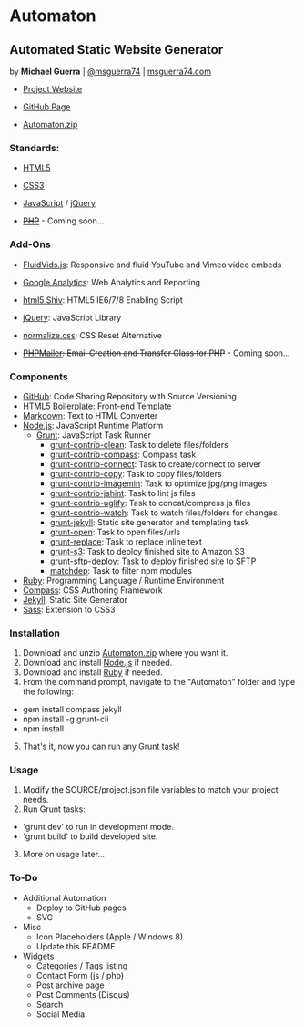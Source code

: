 Automaton
=========

Automated Static Website Generator
----------------------------------

by **Michael Guerra** | [@msguerra74][] | [msguerra74.com][]

- [Project Website][]
- [GitHub Page][]
- [Automaton.zip][]

  [msguerra74.com]: http://msguerra74.com
  [@msguerra74]: http://twitter.com/msguerra74
  [Project Website]: http://msguerra74.github.io/Automaton/
  [GitHub Page]: http://github.com/msguerra74/Automaton/
  [Automaton.zip]: http://github.com/msguerra74/Automaton/zipball/master/

### Standards:

- [HTML5][]
- [CSS3][]
- [JavaScript][] / [jQuery][]
- <s>[PHP][]</s> - Coming soon...

  [HTML5]: http://www.w3.org/html/wg/drafts/html/master/
  [CSS3]: http://www.w3.org/Style/CSS/current-work.en.html
  [JavaScript]: http://developer.mozilla.org/en-US/docs/Web/JavaScript/
  [jQuery]: http://jquery.com
  [PHP]: http://php.net

### Add-Ons

- [FluidVids.js][]: Responsive and fluid YouTube and Vimeo video embeds
- [Google Analytics][]: Web Analytics and Reporting
- [html5 Shiv][]: HTML5 IE6/7/8 Enabling Script
- [jQuery][]: JavaScript Library
- [normalize.css][]: CSS Reset Alternative
- <s>[PHPMailer][]: Email Creation and Transfer Class for PHP</s> - Coming soon...

  [FluidVids.js]: http://github.com/toddmotto/fluidvids/
  [Google Analytics]: http://google.com/analytics/
  [html5 Shiv]: http://github.com/aFarkas/html5shiv/
  [jQuery]: http://jquery.com
  [normalize.css]: http://github.com/necolas/normalize.css/tree/v1/
  [PHPMailer]: http://github.com/Synchro/PHPMailer/

### Components

- [GitHub][]: Code Sharing Repository with Source Versioning
- [HTML5 Boilerplate][]: Front-end Template
- [Markdown][]: Text to HTML Converter
- [Node.js][]: JavaScript Runtime Platform
    - [Grunt][]: JavaScript Task Runner
      - [grunt-contrib-clean][]: Task to delete files/folders
      - [grunt-contrib-compass][]: Compass task
      - [grunt-contrib-connect][]: Task to create/connect to server
      - [grunt-contrib-copy][]: Task to copy files/folders
      - [grunt-contrib-imagemin][]: Task to optimize jpg/png images
      - [grunt-contrib-jshint][]: Task to lint js files
      - [grunt-contrib-uglify][]: Task to concat/compress js files
      - [grunt-contrib-watch][]: Task to watch files/folders for changes
      - [grunt-jekyll][]: Static site generator and templating task
      - [grunt-open][]: Task to open files/urls
      - [grunt-replace][]: Task to replace inline text
      - [grunt-s3][]: Task to deploy finished site to Amazon S3
      - [grunt-sftp-deploy][]: Task to deploy finished site to SFTP
      - [matchdep][]: Task to filter npm modules
- [Ruby][]: Programming Language / Runtime Environment
 - [Compass][]: CSS Authoring Framework
 - [Jekyll][]: Static Site Generator
 - [Sass][]: Extension to CSS3

  [GitHub]: http://github.com/msguerra74/
  [HTML5 Boilerplate]: http://github.com/h5bp/html5-boilerplate/
  [Markdown]: http://daringfireball.net/projects/markdown/
  [Node.js]: http://nodejs.org
  [Grunt]: http://gruntjs.com
  [grunt-contrib-clean]: http://npmjs.org/package/grunt-contrib-clean/
  [grunt-contrib-compass]: http://npmjs.org/package/grunt-contrib-compass/
  [grunt-contrib-connect]: http://npmjs.org/package/grunt-contrib-connect/
  [grunt-contrib-copy]: http://npmjs.org/package/grunt-contrib-copy/
  [grunt-contrib-imagemin]: http://npmjs.org/package/grunt-contrib-imagemin/
  [grunt-contrib-jshint]: http://npmjs.org/package/grunt-contrib-jshint/
  [grunt-contrib-uglify]: http://npmjs.org/package/grunt-contrib-uglify/
  [grunt-contrib-watch]: http://npmjs.org/package/grunt-contrib-watch/
  [grunt-jekyll]: http://npmjs.org/package/grunt-jekyll/
  [grunt-open]: http://npmjs.org/package/grunt-open/
  [grunt-replace]: http://npmjs.org/package/grunt-replace/
  [grunt-s3]: http://npmjs.org/package/grunt-s3/
  [grunt-sftp-deploy]: http://npmjs.org/package/grunt-sftp-deploy/
  [matchdep]: http://npmjs.org/package/matchdep/
  [Ruby]: http://ruby-lang.org/en/
  [Compass]: http://compass-style.org
  [Jekyll]: http://jekyllrb.com
  [Sass]: http://sass-lang.com

### Installation

1. Download and unzip [Automaton.zip][] where you want it.
2. Download and install [Node.js][] if needed.
3. Download and install [Ruby][] if needed.
4. From the command prompt, navigate to the "Automaton" folder and type the following:
 - gem install compass jekyll
 - npm install -g grunt-cli
 - npm install
5. That's it, now you can run any Grunt task!

  [Automaton.zip]: http://github.com/msguerra74/Automaton/zipball/master/
  [Node.js]: http://nodejs.org
  [Ruby]: http://ruby-lang.org/en/

### Usage

1. Modify the SOURCE/project.json file variables to match your project needs.
2. Run Grunt tasks:
 - 'grunt dev' to run in development mode.
 - 'grunt build' to build developed site.
3. More on usage later...

### To-Do

- Additional Automation
  - Deploy to GitHub pages
  - SVG
- Misc
  - Icon Placeholders (Apple / Windows 8)
  - Update this README
- Widgets
  - Categories / Tags listing
  - Contact Form (js / php)
  - Post archive page
  - Post Comments (Disqus)
  - Search
  - Social Media